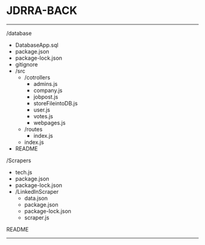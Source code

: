 # JDRRA-BACK
-----

/database
  * DatabaseApp.sql
  * package.json
  * package-lock.json
  * gitignore
  * /src
      * /cotrollers
        * admins.js
        * company.js
        * jobpost.js
        * storeFileintoDB.js
        * user.js
        * votes.js
        * webpages.js
      * /routes
        * index.js
      * index.js
  * README

/Scrapers
  * tech.js
  * package.json
  * package-lock.json
  * /LinkedInScraper
      * data.json
      * package.json
      * package-lock.json
      * scraper.js

README

---
